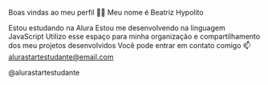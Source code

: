 Boas vindas ao meu perfil 💙💙
Meu nome é Beatriz Hypolito                                                                                                                     

Estou estudando na Alura
Estou me desenvolvendo na linguagem JavaScript
Utilizo esse espaço para minha organização e compartilhamento dos meu projetos desenvolvidos
Você pode entrar em contato comigo 📫
alurastartestudante@email.com

@alurastartestudante  
